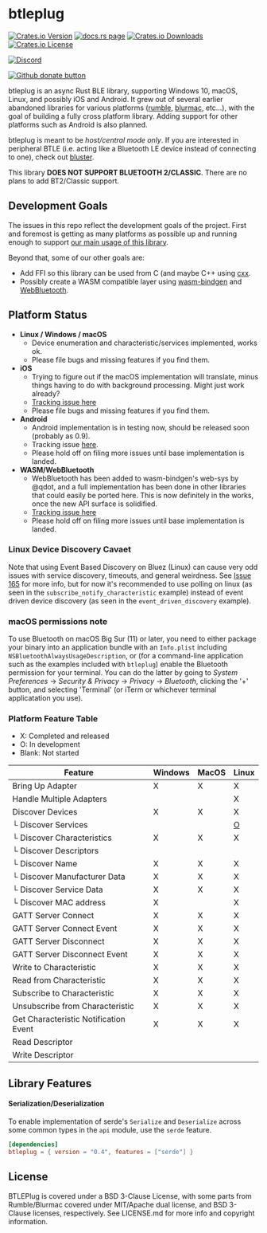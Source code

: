 # btleplug

[![Crates.io Version](https://img.shields.io/crates/v/btleplug)](https://crates.io/crates/btleplug)
[![docs.rs page](https://docs.rs/btleplug/badge.svg)](https://docs.rs/btleplug)
[![Crates.io Downloads](https://img.shields.io/crates/d/btleplug)](https://crates.io/crates/btleplug)
[![Crates.io License](https://img.shields.io/crates/l/btleplug)](https://crates.io/crates/btleplug)

[![Discord](https://img.shields.io/discord/738080600032018443.svg?logo=discord)](https://discord.gg/QGhMFzR)

[![Github donate button](https://img.shields.io/badge/github-donate-ff69b4.svg)](https://www.github.com/sponsors/qdot)

btleplug is an async Rust BLE library, supporting Windows 10, macOS, Linux, and possibly iOS and
Android. It grew out of several earlier abandoned libraries for various platforms
([rumble](https://github.com/mwylde/rumble), [blurmac](https://github.com/servo/devices), etc...),
with the goal of building a fully cross platform library. Adding support for other platforms such as
Android is also planned.

btleplug is meant to be _host/central mode only_. If you are interested in peripheral BTLE (i.e.
acting like a Bluetooth LE device instead of connecting to one), check out
[bluster](https://github.com/dfrankland/bluster/tree/master/src).

This library **DOES NOT SUPPORT BLUETOOTH 2/CLASSIC**. There are no plans to add BT2/Classic
support.

## Development Goals

The issues in this repo reflect the development goals of the project. First and foremost is getting
as many platforms as possible up and running enough to support [our main usage of this
library](https://github.com/buttplugio/buttplug-rs).

Beyond that, some of our other goals are:

- Add FFI so this library can be used from C (and maybe C++ using
  [cxx](https://github.com/dtolnay/cxx).
- Possibly create a WASM compatible layer using
  [wasm-bindgen](https://github.com/rustwasm/wasm-bindgen) and
  [WebBluetooth](https://webbluetoothcg.github.io/web-bluetooth/).

## Platform Status

- **Linux / Windows / macOS**
  - Device enumeration and characteristic/services implemented, works
    ok.
  - Please file bugs and missing features if you find them.
- **iOS**
  - Trying to figure out if the macOS implementation will translate,
    minus things having to do with background processing. Might just
    work already?
  - [Tracking issue here](https://github.com/deviceplug/btleplug/issues/12)
  - Please file bugs and missing features if you find them.
- **Android**
  - Android implementation is in testing now, should be released soon (probably as 0.9).
  - Tracking issue
    [here](https://github.com/deviceplug/btleplug/issues/8).
  - Please hold off on filing more issues until base implementation is
    landed.
- **WASM/WebBluetooth**
  - WebBluetooth has been added to wasm-bindgen's web-sys by @qdot, and a full
    implementation has been done in other libraries that could easily be ported
    here. This is now definitely in the works, once the new API surface is
    solidified.
  - [Tracking issue here](https://github.com/deviceplug/btleplug/issues/13)
  - Please hold off on filing more issues until base implementation is
    landed.

### Linux Device Discovery Cavaet

Note that using Event Based Discovery on Bluez (Linux) can cause very odd issues with service
discovery, timeouts, and general weirdness. See [Issue 165](https://github.com/deviceplug/btleplug/issues/165) for more info, but for now it's recommended to use polling on linux (as seen in the `subscribe_notify_characteristic` example) instead of event driven device discovery (as seen in the `event_driven_discovery` example).

### macOS permissions note

To use Bluetooth on macOS Big Sur (11) or later, you need to either package your
binary into an application bundle with an `Info.plist` including
`NSBluetoothAlwaysUsageDescription`, or (for a command-line application such as
the examples included with `btleplug`) enable the Bluetooth permission for your
terminal. You can do the latter by going to _System Preferences_ → _Security &
Privacy_ → _Privacy_ → _Bluetooth_, clicking the '+' button, and selecting
'Terminal' (or iTerm or whichever terminal applicatation you use).

### Platform Feature Table

- X: Completed and released
- O: In development
- Blank: Not started

| Feature                               | Windows | MacOS | Linux                                                 |
| ------------------------------------- | ------- | ----- | ----------------------------------------------------- |
| Bring Up Adapter                      | X       | X     | X                                                     |
| Handle Multiple Adapters              |         |       | X                                                     |
| Discover Devices                      | X       | X     | X                                                     |
| └ Discover Services                   |         |       | [O](https://github.com/deviceplug/btleplug/issues/11) |
| └ Discover Characteristics            | X       | X     | X                                                     |
| └ Discover Descriptors                |         |       |                                                       |
| └ Discover Name                       | X       | X     | X                                                     |
| └ Discover Manufacturer Data          | X       | X     | X                                                     |
| └ Discover Service Data               | X       | X     | X                                                     |
| └ Discover MAC address                | X       |       | X                                                     |
| GATT Server Connect                   | X       | X     | X                                                     |
| GATT Server Connect Event             | X       | X     | X                                                     |
| GATT Server Disconnect                | X       | X     | X                                                     |
| GATT Server Disconnect Event          | X       | X     | X                                                     |
| Write to Characteristic               | X       | X     | X                                                     |
| Read from Characteristic              | X       | X     | X                                                     |
| Subscribe to Characteristic           | X       | X     | X                                                     |
| Unsubscribe from Characteristic       | X       | X     | X                                                     |
| Get Characteristic Notification Event | X       | X     | X                                                     |
| Read Descriptor                       |         |       |                                                       |
| Write Descriptor                      |         |       |                                                       |

## Library Features

#### Serialization/Deserialization

To enable implementation of serde's `Serialize` and `Deserialize` across some common types in the `api` module, use the `serde` feature.

```toml
[dependencies]
btleplug = { version = "0.4", features = ["serde"] }
```

## License

BTLEPlug is covered under a BSD 3-Clause License, with some parts from
Rumble/Blurmac covered under MIT/Apache dual license, and BSD 3-Clause
licenses, respectively. See LICENSE.md for more info and copyright
information.
